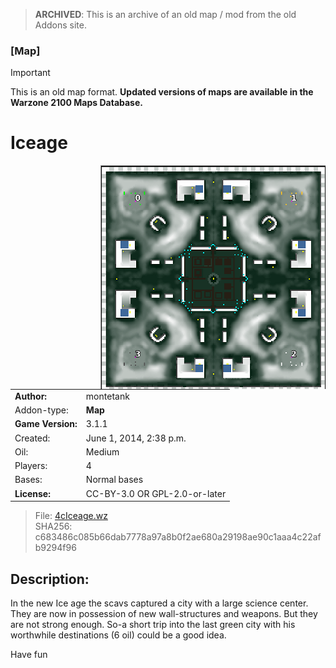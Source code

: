 > **ARCHIVED**: This is an archive of an old map / mod from the old Addons site.

### [Map]

> [!IMPORTANT]
> This is an old map format. **Updated versions of maps are available in the Warzone 2100 Maps Database.**

# Iceage

<img src="./preview.jpg" align="right" />

| | |
| - | - |
| __Author:__ | montetank |
| Addon-type: | __Map__ |
| __Game Version:__ | 3.1.1 |
| Created: | June 1, 2014, 2:38 p.m. |
| Oil: | Medium |
| Players: | 4 |
| Bases: | Normal bases |
| __License:__ | CC-BY-3.0 OR GPL-2.0-or-later |

> File: [4cIceage.wz](https://github.com/Warzone2100/old-addons-site/raw/main/assets/271/4cIceage.wz)  
> SHA256: c683486c085b66dab7778a97a8b0f2ae680a29198ae90c1aaa4c22afb9294f96

## Description:

In the new Ice age the scavs captured a city with a large science center. They are now in possession of new wall-structures and weapons. But they are not strong enough. So-a short trip into the last green city with his worthwhile destinations (6 oil) could be a good idea. 

Have fun

